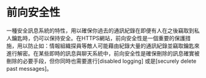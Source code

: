 [Title]: # (前向安全性)
[Difficulty]: # (初學者)
[Order]: # (43)

# 前向安全性

一種安全訊息系統的特性，用以確保你過去的通訊紀錄在即便有人在之後竊取到私人鑰匙時，仍可以保持安全。在HTTPS網站，前向安全性是一個重要的保護措施，用以防止如：情報組織探員等敵人可能藉由紀錄大量的通訊紀錄並竊取鑰匙來進行解密。在某些即時的訊息與聊天系統中，前向安全性是確保刪除的訊息確實被刪除的必要手段，但你同時也需要進行[disabled logging] 或是[securely delete past messages]。